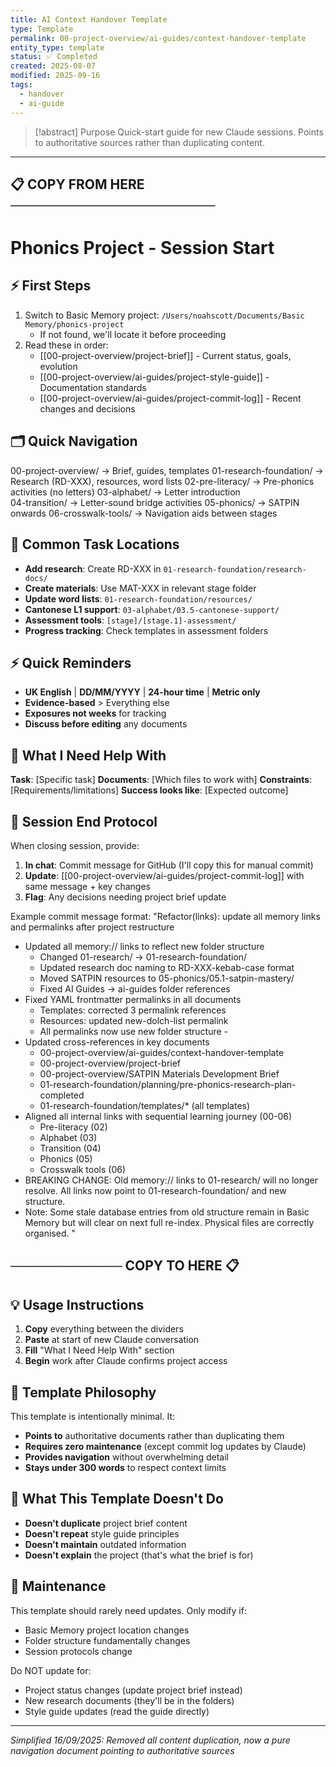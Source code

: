 ```yaml
---
title: AI Context Handover Template
type: Template
permalink: 00-project-overview/ai-guides/context-handover-template
entity_type: template
status: ✅ Completed
created: 2025-08-07
modified: 2025-09-16
tags:
  - handover
  - ai-guide
---
```


> [!abstract] Purpose
> Quick-start guide for new Claude sessions. Points to authoritative sources rather than duplicating content.

---
## 📋 COPY FROM HERE ──────────────────────

# Phonics Project - Session Start

## ⚡ First Steps
1. Switch to Basic Memory project: `/Users/noahscott/Documents/Basic Memory/phonics-project`
   - If not found, we'll locate it before proceeding
2. Read these in order:
   - [[00-project-overview/project-brief]] - Current status, goals, evolution
   - [[00-project-overview/ai-guides/project-style-guide]] - Documentation standards
   - [[00-project-overview/ai-guides/project-commit-log]] - Recent changes and decisions

## 🗂️ Quick Navigation

00-project-overview/ → Brief, guides, templates
01-research-foundation/ → Research (RD-XXX), resources, word lists
02-pre-literacy/ → Pre-phonics activities (no letters)
03-alphabet/ → Letter introduction  
04-transition/ → Letter-sound bridge activities
05-phonics/ → SATPIN onwards
06-crosswalk-tools/ → Navigation aids between stages

## 🎯 Common Task Locations
- **Add research**: Create RD-XXX in `01-research-foundation/research-docs/`
- **Create materials**: Use MAT-XXX in relevant stage folder
- **Update word lists**: `01-research-foundation/resources/`
- **Cantonese L1 support**: `03-alphabet/03.5-cantonese-support/`
- **Assessment tools**: `[stage]/[stage.1]-assessment/`
- **Progress tracking**: Check templates in assessment folders

## ⚡ Quick Reminders
- **UK English** | **DD/MM/YYYY** | **24-hour time** | **Metric only**
- **Evidence-based** > Everything else
- **Exposures not weeks** for tracking
- **Discuss before editing** any documents

## 💬 What I Need Help With
**Task**: [Specific task]
**Documents**: [Which files to work with]
**Constraints**: [Requirements/limitations]
**Success looks like**: [Expected outcome]

## 🏁 Session End Protocol
When closing session, provide:
1. **In chat**: Commit message for GitHub (I'll copy this for manual commit)
2. **Update**: [[00-project-overview/ai-guides/project-commit-log]] with same message + key changes
3. **Flag**: Any decisions needing project brief update

Example commit message format:
"Refactor(links): update all memory links and permalinks after project restructure

- Updated all memory:// links to reflect new folder structure
	- Changed 01-research/ → 01-research-foundation/
	- Updated research doc naming to RD-XXX-kebab-case format
	- Moved SATPIN resources to 05-phonics/05.1-satpin-mastery/
	- Fixed AI Guides → ai-guides folder references 
- Fixed YAML frontmatter permalinks in all documents 
	- Templates: corrected 3 permalink references 
	- Resources: updated new-dolch-list permalink 
	- All permalinks now use new folder structure - 
- Updated cross-references in key documents 
	- 00-project-overview/ai-guides/context-handover-template 
	- 00-project-overview/project-brief 
	- 00-project-overview/SATPIN Materials Development Brief 
	- 01-research-foundation/planning/pre-phonics-research-plan-completed 
	- 01-research-foundation/templates/* (all templates) 
- Aligned all internal links with sequential learning journey (00-06) 
	- Pre-literacy (02) 
	- Alphabet (03) 
	- Transition (04) 
	- Phonics (05) 
	- Crosswalk tools (06) 
- BREAKING CHANGE: Old memory:// links to 01-research/ will no longer resolve. All links now point to 01-research-foundation/ and new structure. 
- Note: Some stale database entries from old structure remain in Basic Memory but will clear on next full re-index. Physical files are correctly organised.
"
## ──────────── COPY TO HERE 📋

## 💡 Usage Instructions

1. **Copy** everything between the dividers
2. **Paste** at start of new Claude conversation
3. **Fill** "What I Need Help With" section
4. **Begin** work after Claude confirms project access

## 🎯 Template Philosophy

This template is intentionally minimal. It:
- **Points to** authoritative documents rather than duplicating them
- **Requires zero maintenance** (except commit log updates by Claude)
- **Provides navigation** without overwhelming detail
- **Stays under 300 words** to respect context limits

## 🚫 What This Template Doesn't Do

- **Doesn't duplicate** project brief content
- **Doesn't repeat** style guide principles  
- **Doesn't maintain** outdated information
- **Doesn't explain** the project (that's what the brief is for)

## 🔧 Maintenance

This template should rarely need updates. Only modify if:
- Basic Memory project location changes
- Folder structure fundamentally changes
- Session protocols change

Do NOT update for:
- Project status changes (update project brief instead)
- New research documents (they'll be in the folders)
- Style guide updates (read the guide directly)

---

*Simplified 16/09/2025: Removed all content duplication, now a pure navigation document pointing to authoritative sources*
